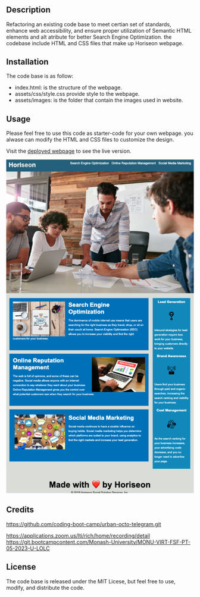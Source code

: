 # <Online Business Boost and Success Strategies with Horiseon>

## Description

Refactoring an existing code base to meet certian set of standards, enhance web accessibility, and ensure proper utilization of Semantic HTML elements and alt atribute for better Search Engine Optimization. 
the codebase include HTML and CSS files that make up Horiseon webpage.

## Installation
The code base is as follow: 
* index.html: is the structure of the webpage.
* assets/css/style.css provide style to the webpage.
* assets/images: is the folder that contain the images used in website.



## Usage

Please feel free to use this code as starter-code for your own webpage. you alwase can modify the HTML and CSS files to customize the design.

Visit the [deployed webpage](https://bazrahimi.github.io/horiseon-webpage/) to see the live version.


![Screenshot of webpage](./Develop/Screenshot%202023-05-26%20at%2011.16.08%20pm.png)

## Credits

https://github.com/coding-boot-camp/urban-octo-telegram.git

https://applications.zoom.us/lti/rich/home/recording/detail
https://git.bootcampcontent.com/Monash-University/MONU-VIRT-FSF-PT-05-2023-U-LOLC

## License

The code base is released under the MIT Licese, but feel free to use, modify, and distribute the code.
